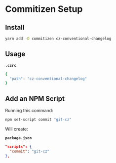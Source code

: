 # Commitizen Setup

## Install

```bash
yarn add -D commitizen cz-conventional-changelog
```

## Usage

**`.czrc`**

```bash
{
  "path": "cz-conventional-changelog"
}
```

## Add an NPM Script

Running this command:

```bash
npm set-script commit "git-cz"
```

Will create:

**`package.json`**

```json
"scripts": {
  "commit": "git-cz"
},
```
